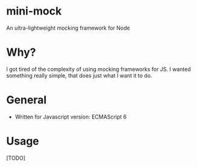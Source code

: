 # mini-mock
An ultra-lightweight mocking framework for Node

# Why?
I got tired of the complexity of using mocking frameworks for JS. I wanted something really simple, that does
just what I want it to do.

# General
- Written for Javascript version: ECMAScript 6

# Usage
[TODO]